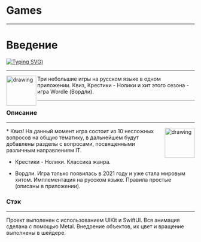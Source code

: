 # Games
***

# Введение
[![Typing SVG](https://readme-typing-svg.herokuapp.com?color=30A709&center=true&lines=%D0%9D%D0%B0%D0%B9%D0%B4%D0%B8%D1%82%D0%B5+%D0%B2%D1%80%D0%B5%D0%BC%D1%8F+%D0%BF%D0%BE%D0%B8%D0%B3%D1%80%D0%B0%D1%82%D1%8C!+%3A-))](https://git.io/typing-svg)
***

<img align="left" src="https://ie.wampi.ru/2022/07/06/SNIMOK-EKRANA-2022-07-06-V-03.43.59.png" alt="drawing" style="width:80px;"/> Три небольшие игры на русском языке в одном приложении. Квиз, Крестики - Нолики и хит этого сезона - игра Wordle (Вордли). 


___

### Описание
___

<img align="right" src="https://ie.wampi.ru/2022/07/06/SNIMOK-EKRANA-2022-07-06-V-03.53.03.png" alt="drawing" style="width:80px;"/>
* Квиз! На данный момент игра состоит из 10 несложных вопросов на общую тематику, в дальнейшем будут добавлены разделы с вопросами, посвященными различным направлениям IT.

* Крестики - Нолики. Классика жанра.

* Вордли. Игра только появилась в 2021 году и уже стала мировым хитом. Имплементация на русском языке. Правила простые (описаны в приложении).

### Стэк
___

Проект выполенен с использованием UIKit и SwiftUI. 
Вся анимация сделана с помощью Metal. Внедрение объектов, их цвет и вращение выполнены в шейдере.

